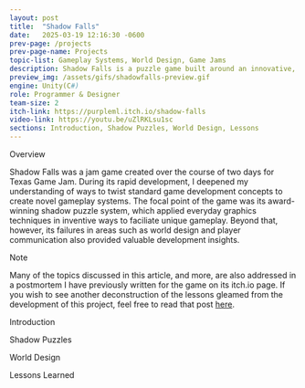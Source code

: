 ```yaml
---
layout: post
title:  "Shadow Falls"
date:   2025-03-19 12:16:30 -0600
prev-page: /projects
prev-page-name: Projects
topic-list: Gameplay Systems, World Design, Game Jams
description: Shadow Falls is a puzzle game built around an innovative, multi-object shadow puzzle system. Created in Unity for Texas Game Jam, Shadow Falls was lauded for its novel tech and charming narrative.
preview_img: /assets/gifs/shadowfalls-preview.gif
engine: Unity(C#)
role: Programmer & Designer
team-size: 2
itch-link: https://purpleml.itch.io/shadow-falls
video-link: https://youtu.be/uZlRKLsu1sc
sections: Introduction, Shadow Puzzles, World Design, Lessons
---
```


<div class="overview">
    <span class="overview-title">Overview</span>
    <br>
    <p>
        Shadow Falls was a <span class="accent">jam game</span> created over the course of two days for Texas Game Jam. During its rapid development, I deepened my understanding of ways to twist standard game development concepts to <span class="accent">create novel gameplay systems</span>. The focal point of the game was its award-winning <span class="accent">shadow puzzle system</span>, which applied everyday graphics techniques in inventive ways to faciliate unique gameplay. Beyond that, however, its failures in areas such as <span class="accent">world design</span> and player communication also provided valuable development insights.
    </p>
</div>

<div>
<p class="section-title">
Note
</p>

<p>
Many of the topics discussed in this article, and more, are also addressed in a postmortem I have previously written for the game on its itch.io page. If you wish to see another deconstruction of the lessons gleamed from the development of this project, feel free to read that post <a href="https://purpleml.itch.io/shadow-falls/devlog/438456/shadow-falls-design-analysis-production-to-post-mortem" target="_blank">here</a>. 
</p>

</div>

<span class="anchor" id="Introduction"></span>
<div>
<p class="section-title">
Introduction
</p>

</div>

<span class="anchor" id="Shadow Puzzles"></span>
<div>
<p class="section-title">
Shadow Puzzles
</p>

</div>

<span class="anchor" id="World Design"></span>
<div>
<p class="section-title">
World Design
</p>

</div>

<span class="anchor" id="Lessons"></span>
<div>
<p class="section-title">
Lessons Learned
</p>

</div>

